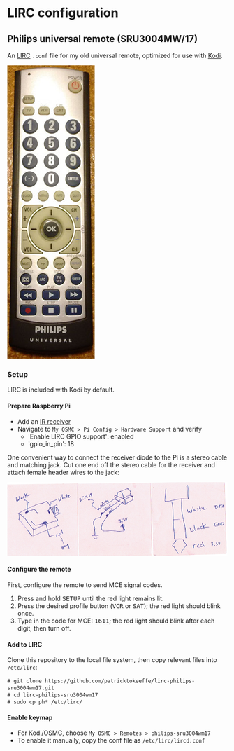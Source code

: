 # LIRC configuration

## Philips universal remote (SRU3004MW/17)

An [LIRC](http://lirc.org) `.conf` file for my old universal remote,
optimized for use with [Kodi](https://kodi.tv).

![Photo of remote](philips-sru3004wm17.jpg)


### Setup

LIRC is included with Kodi by default. 


#### Prepare Raspberry Pi

* Add an [IR receiver](http://kodi.wiki/view/Raspberry_Pi#Remote_controls)
* Navigate to `My OSMC > Pi Config > Hardware Support` and verify
    * 'Enable LIRC GPIO support': enabled
    * 'gpio_in_pin': 18

One convenient way to connect the receiver diode to the Pi is a stereo cable
and matching jack. Cut one end off the stereo cable for the receiver and
attach female header wires to the jack:

![IR receiver wiring](receiver_wiring.png)


#### Configure the remote

First, configure the remote to send MCE signal codes.

1. Press and hold <kbd>SETUP</kbd> until the red light remains lit.
2. Press the desired profile button (<kbd>VCR</kbd> or <kbd>SAT</kbd>);
   the red light should blink once.
3. Type in the code for MCE: <kbd>1</kbd><kbd>6</kbd><kbd>1</kbd><kbd>1</kbd>;
   the red light should blink after each digit, then turn off.

#### Add to LIRC

Clone this repository to the local file system, then copy relevant files
into `/etc/lirc`:
```
# git clone https://github.com/patricktokeeffe/lirc-philips-sru3004wm17.git
# cd lirc-philips-sru3004wm17
# sudo cp ph* /etc/lirc/
```

#### Enable keymap

* For Kodi/OSMC, choose `My OSMC > Remotes > philips-sru3004wm17`
* To enable it manually, copy the conf file as `/etc/lirc/lircd.conf`

